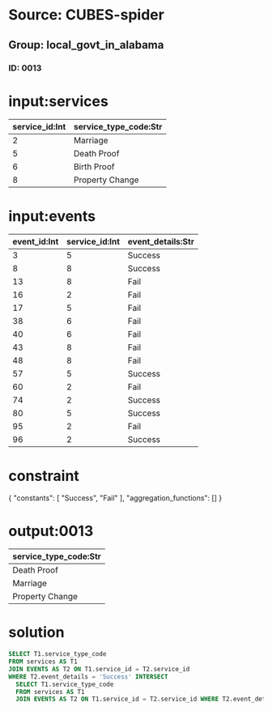 # Source: CUBES-spider
## Group: local_govt_in_alabama
### ID: 0013

# input:services

| service_id:Int | service_type_code:Str |
|---|---|
| 2 | Marriage |
| 5 | Death Proof |
| 6 | Birth Proof |
| 8 | Property Change |

# input:events

| event_id:Int | service_id:Int | event_details:Str |
|---|---|---|
| 3 | 5 | Success |
| 8 | 8 | Success |
| 13 | 8 | Fail |
| 16 | 2 | Fail |
| 17 | 5 | Fail |
| 38 | 6 | Fail |
| 40 | 6 | Fail |
| 43 | 8 | Fail |
| 48 | 8 | Fail |
| 57 | 5 | Success |
| 60 | 2 | Fail |
| 74 | 2 | Success |
| 80 | 5 | Success |
| 95 | 2 | Fail |
| 96 | 2 | Success |

# constraint

{
  "constants": [
    "Success",
    "Fail"
  ],
  "aggregation_functions": []
}

# output:0013

| service_type_code:Str |
|---|
| Death Proof |
| Marriage |
| Property Change |

# solution

```sql
SELECT T1.service_type_code
FROM services AS T1
JOIN EVENTS AS T2 ON T1.service_id = T2.service_id
WHERE T2.event_details = 'Success' INTERSECT
  SELECT T1.service_type_code
  FROM services AS T1
  JOIN EVENTS AS T2 ON T1.service_id = T2.service_id WHERE T2.event_details = 'Fail'
```
